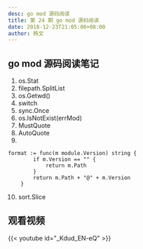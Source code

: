 ```yaml
---
desc: go mod 源码阅读
title: 第 24 期 go mod 源码阅读
date: 2018-12-23T21:05:00+08:00
author: 杨文
---
```


## go mod 源码阅读笔记

1. os.Stat
2. filepath.SplitList
3. os.Getwd()
4. switch
5. sync.Once
6. os.IsNotExist(errMod)
7. MustQuote
8. AutoQuote
9. 

```golang
format := func(m module.Version) string {
		if m.Version == "" {
			return m.Path
		}
		return m.Path + "@" + m.Version
	}
```

10. sort.Slice

## 观看视频

{{< youtube id="_Kdud_EN-eQ" >}}
